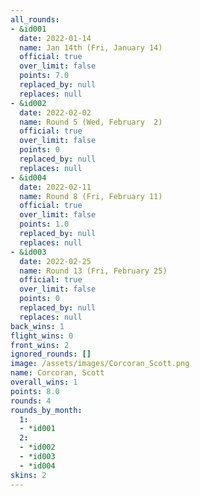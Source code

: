 ```yaml
---
all_rounds:
- &id001
  date: 2022-01-14
  name: Jan 14th (Fri, January 14)
  official: true
  over_limit: false
  points: 7.0
  replaced_by: null
  replaces: null
- &id002
  date: 2022-02-02
  name: Round 5 (Wed, February  2)
  official: true
  over_limit: false
  points: 0
  replaced_by: null
  replaces: null
- &id004
  date: 2022-02-11
  name: Round 8 (Fri, February 11)
  official: true
  over_limit: false
  points: 1.0
  replaced_by: null
  replaces: null
- &id003
  date: 2022-02-25
  name: Round 13 (Fri, February 25)
  official: true
  over_limit: false
  points: 0
  replaced_by: null
  replaces: null
back_wins: 1
flight_wins: 0
front_wins: 2
ignored_rounds: []
image: /assets/images/Corcoran_Scott.png
name: Corcoran, Scott
overall_wins: 1
points: 8.0
rounds: 4
rounds_by_month:
  1:
  - *id001
  2:
  - *id002
  - *id003
  - *id004
skins: 2
---
```

